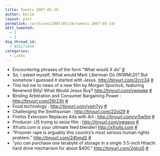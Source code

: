 ```yaml
---
title: Tweets 2007-05-19
author: Kerim
layout: post
permalink: /archives/2007/05/19/tweets-2007-05-19/
aktt_tweeted:
  - 1
  - 1
dsq_thread_id:
  - 825171434
categories:
  - Links
---
```

  * Encountering phrases of the form &#8220;What would X do&#8221; <a href="http://twitter.com/kerim/statuses/69406632" onclick="_gaq.push(['_trackEvent', 'outbound-article', 'http://twitter.com/kerim/statuses/69406632', '#']);" >#</a>
  * So, I asked myself, What would Mark Liberman Do (WWMLD)? But somehow I guessed it started with Jesus. <a href="http://tinyurl.com/2crc34" onclick="_gaq.push(['_trackEvent', 'outbound-article', 'http://tinyurl.com/2crc34', 'http://tinyurl.com/2crc34']);"  rel="nofollow">http://tinyurl.com/2crc34</a> <a href="http://twitter.com/kerim/statuses/69407542" onclick="_gaq.push(['_trackEvent', 'outbound-article', 'http://twitter.com/kerim/statuses/69407542', '#']);" >#</a>
  * This led me to news of a new film by Morgan Spurlock, featuring Reverend Billy! What Would Jesus Buy? <a href="http://tinyurl.com/ywpwke" onclick="_gaq.push(['_trackEvent', 'outbound-article', 'http://tinyurl.com/ywpwke', 'http://tinyurl.com/ywpwke']);"  rel="nofollow">http://tinyurl.com/ywpwke</a> <a href="http://twitter.com/kerim/statuses/69408882" onclick="_gaq.push(['_trackEvent', 'outbound-article', 'http://twitter.com/kerim/statuses/69408882', '#']);" >#</a>
  * Binding Arbitration and Consumer Bargaining Power : <a href="http://tinyurl.com/29r23h" onclick="_gaq.push(['_trackEvent', 'outbound-article', 'http://tinyurl.com/29r23h', 'http://tinyurl.com/29r23h']);"  rel="nofollow">http://tinyurl.com/29r23h</a> <a href="http://twitter.com/kerim/statuses/69437012" onclick="_gaq.push(['_trackEvent', 'outbound-article', 'http://twitter.com/kerim/statuses/69437012', '#']);" >#</a>
  * Food technology : <a href="http://tinyurl.com/ysm7yy" onclick="_gaq.push(['_trackEvent', 'outbound-article', 'http://tinyurl.com/ysm7yy', 'http://tinyurl.com/ysm7yy']);"  rel="nofollow">http://tinyurl.com/ysm7yy</a> <a href="http://twitter.com/kerim/statuses/69437032" onclick="_gaq.push(['_trackEvent', 'outbound-article', 'http://twitter.com/kerim/statuses/69437032', '#']);" >#</a>
  * Challenging the Smithsonian : <a href="http://tinyurl.com/22ol29" onclick="_gaq.push(['_trackEvent', 'outbound-article', 'http://tinyurl.com/22ol29', 'http://tinyurl.com/22ol29']);"  rel="nofollow">http://tinyurl.com/22ol29</a> <a href="http://twitter.com/kerim/statuses/69437132" onclick="_gaq.push(['_trackEvent', 'outbound-article', 'http://twitter.com/kerim/statuses/69437132', '#']);" >#</a>
  * Firefox Extension Replaces Ads with Art : <a href="http://tinyurl.com/yr5w5m" onclick="_gaq.push(['_trackEvent', 'outbound-article', 'http://tinyurl.com/yr5w5m', 'http://tinyurl.com/yr5w5m']);"  rel="nofollow">http://tinyurl.com/yr5w5m</a> <a href="http://twitter.com/kerim/statuses/69441172" onclick="_gaq.push(['_trackEvent', 'outbound-article', 'http://twitter.com/kerim/statuses/69441172', '#']);" >#</a>
  * Producer: US trying to seize film : <a href="http://tinyurl.com/ywgsno" onclick="_gaq.push(['_trackEvent', 'outbound-article', 'http://tinyurl.com/ywgsno', 'http://tinyurl.com/ywgsno']);"  rel="nofollow">http://tinyurl.com/ywgsno</a> <a href="http://twitter.com/kerim/statuses/69477582" onclick="_gaq.push(['_trackEvent', 'outbound-article', 'http://twitter.com/kerim/statuses/69477582', '#']);" >#</a>
  * Xfruits.com is your ultimate feed blender! <a href="http://xfruits.com" onclick="_gaq.push(['_trackEvent', 'outbound-article', 'http://xfruits.com', 'http://xfruits.com']);"  rel="nofollow">http://xfruits.com</a> <a href="http://twitter.com/kerim/statuses/69511082" onclick="_gaq.push(['_trackEvent', 'outbound-article', 'http://twitter.com/kerim/statuses/69511082', '#']);" >#</a>
  * &#8220;Prisoner rape is arguably this country&#8217;s most serious human rights problem.&#8221; <a href="http://tinyurl.com/24hmd2" onclick="_gaq.push(['_trackEvent', 'outbound-article', 'http://tinyurl.com/24hmd2', 'http://tinyurl.com/24hmd2']);"  rel="nofollow">http://tinyurl.com/24hmd2</a> <a href="http://twitter.com/kerim/statuses/69538882" onclick="_gaq.push(['_trackEvent', 'outbound-article', 'http://twitter.com/kerim/statuses/69538882', '#']);" >#</a>
  * &#8220;you can purchase one terabyte of storage in a single 3.5-inch Hitachi hard drive mechanism for about $400.&#8221; <a href="http://tinyurl.com/2gtcs5" onclick="_gaq.push(['_trackEvent', 'outbound-article', 'http://tinyurl.com/2gtcs5', 'http://tinyurl.com/2gtcs5']);"  rel="nofollow">http://tinyurl.com/2gtcs5</a> <a href="http://twitter.com/kerim/statuses/70619492" onclick="_gaq.push(['_trackEvent', 'outbound-article', 'http://twitter.com/kerim/statuses/70619492', '#']);" >#</a>

